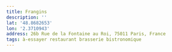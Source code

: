 ```yaml
---
title: Frangins
description: ''
lat: '48.8682653'
lon: '2.3710943'
address: 26b Rue de la Fontaine au Roi, 75011 Paris, France
tags: à-essayer restaurant brasserie bistronomique
---
```

